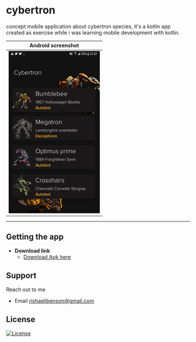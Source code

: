 # cybertron

concept mobile application about cybertron species, it's a kotlin app created as exercise while i was learning mobile development with kotlin.

|             Android screenshot              |
| :-----------------------------------------: |
| <img src="./assets/shot.png" width="250" /> |

---

## Getting the app

- **Download link**
  - <a href="http://www.mediafire.com/file/ok9es03owvhyff5/findCars.apk/file" target="_blank">Download Apk here</a>

## Support

Reach out to me

- Email rishaelibenson@gmail.com

## License

[![License](http://img.shields.io/:license-mit-blue.svg?style=flat-square)](http://badges.mit-license.org)
